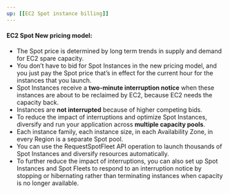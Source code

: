 ```yaml
---
up: [[EC2 Spot instance billing]]
---
```


#### **EC2 Spot New pricing model:**
- The Spot price is determined by long term trends in supply and demand for EC2 spare capacity.
- You don’t have to bid for Spot Instances in the new pricing model, and you just pay the Spot price that’s in effect for the current hour for the instances that you launch.
- Spot Instances receive a **two-minute interruption notice** when these instances are about to be reclaimed by EC2, because EC2 needs the capacity back.
- Instances are **not interrupted** because of higher competing bids.
- To reduce the impact of interruptions and optimize Spot Instances, diversify and run your application across **multiple capacity pools**.
- Each instance family, each instance size, in each Availability Zone, in every Region is a separate Spot pool.
- You can use the RequestSpotFleet API operation to launch thousands of Spot Instances and diversify resources automatically.
- To further reduce the impact of interruptions, you can also set up Spot Instances and Spot Fleets to respond to an interruption notice by stopping or hibernating rather than terminating instances when capacity is no longer available.